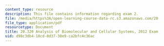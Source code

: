 ```yaml
---
content_type: resource
description: This file contains information regarding exam 2.
file: /media/https%3A/open-learning-course-data-rc.s3.amazonaws.com/20-320-analysis-of-biomolecular-and-cellular-systems-fall-2012/d98c3db418cd0d3730e9ca2bfc4c36ac_MIT20_320F12_2012Exam_2.pdf
file_type: application/pdf
resourcetype: Document
title: 20.320 Analysis of Biomolecular and Cellular Systems, 2012 Exam 2
uid: d98c3db4-18cd-0d37-30e9-ca2bfc4c36ac
---
```


